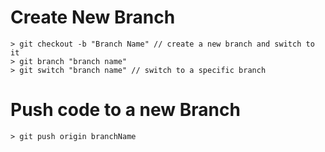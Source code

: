 # Create New Branch

```
> git checkout -b "Branch Name" // create a new branch and switch to it
> git branch "branch name"
> git switch "branch name" // switch to a specific branch
```

# Push code to a new Branch

```
> git push origin branchName
```
